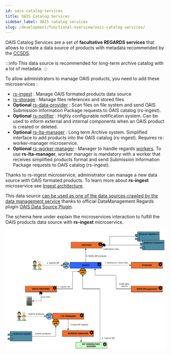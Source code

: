 ```yaml
---
id: oais-catalog-services
title: OAIS Catalog Services
sidebar_label: OAIS catalog services
slug: /development/functional-overview/oais-catalog-services/
---
```


OAIS Catalog Services are a set of **facultative REGARDS services** that allows to create a data source of products with
metadata recommended by the [CCSDS](https://public.ccsds.org).

:::info
This data source is recommended for long-term archive catalog with a lot of metadata.
:::

To allow administrators to manage OAIS products, you need to add these microservices :

- [rs-ingest](../backend/regards/ingest/ingest.md) : Manage OAIS formated products data source
- [rs-storage](../backend/regards/storage/storage.md) : Manage files references and stored files
- **Optional** [rs-data-provider](../backend/regards/dataprovider/dataprovider.md) : Scan files on file system and send
  OAIS
  Submission Information Package requests to OAIS catalog (rs-ingest).
- **Optional** [rs-notifier](../backend/regards/notifier/notifier.md) : Highly configurable notification system. Can be
  used to inform external and internal components when an OAIS product is created or deleted.
- **Optional** [rs-lta-manager](../backend/regards/lta-manager/lta-manager.md) : Long term Archive system. Simplified
  interface to add products into the OAIS catalog (rs-ingest). Requires rs-worker-manager microservice.
- **Optional** [rs-worker-manager](../backend/regards/worker-manager/storage.md) : Manager to handle
  regards [workers](../concepts/08-workers.md).
  To use **rs-lta-manager**, worker manager is mandatory with a worker that receives simplified products format and send
  Submission Information Package requests to OAIS catalog (rs-ingest).

Thanks to rs-ingest microservice, administrator can manage a new data source with OAIS formated products. To learn more
about **rs-ingest** microservice see [Ingest architecture](../backend/regards/ingest/ingest.md).

This data
source [can be used as one of the data sources crawled by the data management service](02-meta-catalog-services.md)
thanks to official
DataManagement Regards plugin [OAIS Data Source Plugin](../backend/regards/ingest/plugins/plugins.md).

The schema here under explain the microservices interaction to fulfill the OAIS products data source with **rs-ingest**
microservice.

![](img/ingest_workflow.png)